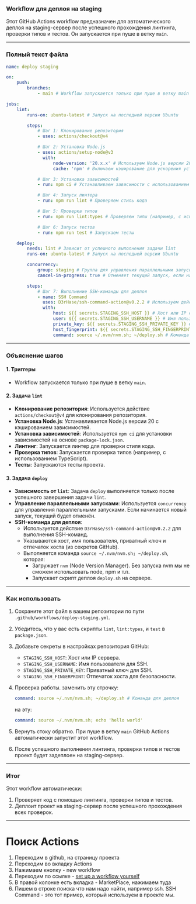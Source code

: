 ### **Workflow для деплоя на staging**

Этот GitHub Actions workflow предназначен для автоматического деплоя на staging-сервер после успешного прохождения линтинга, проверки типов и тестов. Он запускается при пуше в ветку `main`.

---

### **Полный текст файла**

```yaml
name: deploy staging

on:
    push:
        branches:
            - main # Workflow запускается только при пуше в ветку main

jobs:
    lint:
        runs-on: ubuntu-latest # Запуск на последней версии Ubuntu

        steps:
            # Шаг 1: Клонирование репозитория
            - uses: actions/checkout@v4

            # Шаг 2: Установка Node.js
            - uses: actions/setup-node@v3
              with:
                  node-version: '20.x.x' # Используем Node.js версии 20
                  cache: 'npm' # Включаем кэширование для ускорения установки зависимостей

            # Шаг 3: Установка зависимостей
            - run: npm ci # Устанавливаем зависимости с использованием package-lock.json

            # Шаг 4: Запуск линтера
            - run: npm run lint # Проверяем стиль кода

            # Шаг 5: Проверка типов
            - run: npm run lint:types # Проверяем типы (например, с использованием TypeScript)

            # Шаг 6: Запуск тестов
            - run: npm run test # Запускаем тесты

    deploy:
        needs: lint # Зависит от успешного выполнения задачи lint
        runs-on: ubuntu-latest # Запуск на последней версии Ubuntu

        concurrency:
            group: staging # Группа для управления параллельными запусками
            cancel-in-progress: true # Отменяет текущий запуск, если начинается новый

        steps:
            # Шаг 7: Выполнение SSH-команды для деплоя
            - name: SSH Command
              uses: D3rHase/ssh-command-action@v0.2.2 # Используем действие для выполнения SSH-команд
              with:
                  host: ${{ secrets.STAGING_SSH_HOST }} # Хост или IP сервера
                  user: ${{ secrets.STAGING_SSH_USERNAME }} # Имя пользователя для SSH
                  private_key: ${{ secrets.STAGING_SSH_PRIVATE_KEY }} # Приватный ключ для SSH
                  host_fingerprint: ${{ secrets.STAGING_SSH_FINGERPRINT }} # Отпечаток хоста для безопасности
                  command: source ~/.nvm/nvm.sh; ~/deploy.sh # Команда для деплоя
```

---

### **Объяснение шагов**

#### **1. Триггеры**

- Workflow запускается только при пуше в ветку `main`.

#### **2. Задача `lint`**

- **Клонирование репозитория**: Используется действие `actions/checkout@v4` для клонирования репозитория.
- **Установка Node.js**: Устанавливается Node.js версии 20 с кэшированием зависимостей.
- **Установка зависимостей**: Используется `npm ci` для установки зависимостей на основе `package-lock.json`.
- **Линтинг**: Запускается линтер для проверки стиля кода.
- **Проверка типов**: Запускается проверка типов (например, с использованием TypeScript).
- **Тесты**: Запускаются тесты проекта.

#### **3. Задача `deploy`**

- **Зависимость от `lint`**: Задача `deploy` выполняется только после успешного завершения задачи `lint`.
- **Управление параллельными запусками**: Используется `concurrency` для управления параллельными запусками. Если начинается новый запуск, текущий будет отменён.
- **SSH-команда для деплоя**:
    - Используется действие `D3rHase/ssh-command-action@v0.2.2` для выполнения SSH-команд.
    - Указываются хост, имя пользователя, приватный ключ и отпечаток хоста (из секретов GitHub).
    - Выполняется команда `source ~/.nvm/nvm.sh; ~/deploy.sh`, которая:
        - Загружает `nvm` (Node Version Manager). Без запуска nvm мы не сможем использовать node, npm и т.п.
        - Запускает скрипт деплоя `deploy.sh` на сервере.

---

### **Как использовать**

1. Сохраните этот файл в вашем репозитории по пути `.github/workflows/deploy-staging.yml`.
2. Убедитесь, что у вас есть скрипты `lint`, `lint:types`, и `test` в `package.json`.
3. Добавьте секреты в настройках репозитория GitHub:
    - `STAGING_SSH_HOST`: Хост или IP сервера.
    - `STAGING_SSH_USERNAME`: Имя пользователя для SSH.
    - `STAGING_SSH_PRIVATE_KEY`: Приватный ключ для SSH.
    - `STAGING_SSH_FINGERPRINT`: Отпечаток хоста для безопасности.
4. Проверка работы.
   заменить эту строчку:

    ```yml
    command: source ~/.nvm/nvm.sh; ~/deploy.sh # Команда для деплоя
    ```

    на эту:

    ```yml
    command: source ~/.nvm/nvm.sh; echo 'hello world'
    ```

5. Вернуть стоку обратно. При пуше в ветку `main` GitHub Actions автоматически запустит этот workflow.
6. После успешного выполнения линтинга, проверки типов и тестов проект будет задеплоен на staging-сервер.

---

### **Итог**

Этот workflow автоматически:

1. Проверяет код с помощью линтинга, проверки типов и тестов.
2. Деплоит проект на staging-сервер после успешного прохождения всех проверок.

---

# Поиск Actions

1. Переходим в github, на страницу проекта
2. Переходим во вкладку Actions
3. Нажимаем кнопку - new workflow
4. Переходим по ссылке - [set up a workflow yourself](https://github.com/Pryadkin/movies_v3/new/main?filename=.github%2Fworkflows%2Fmain.yml&workflow_template=blank)
5. В правой колонке есть вкладка - MarketPlace, нажимаем туда
6. Пишем в строке поиска что нам надо найти, например ssh.
   SSH Command - это тот пример, который используем в проекте мы.
